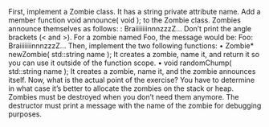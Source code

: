 First, implement a Zombie class. It has a string private attribute name.
Add a member function void announce( void ); to the Zombie class. Zombies
announce themselves as follows:
<name>: BraiiiiiiinnnzzzZ...
Don’t print the angle brackets (< and >). For a zombie named Foo, the message
would be:
Foo: BraiiiiiiinnnzzzZ...
Then, implement the two following functions:
• Zombie* newZombie( std::string name );
It creates a zombie, name it, and return it so you can use it outside of the function
scope.
• void randomChump( std::string name );
It creates a zombie, name it, and the zombie announces itself.
Now, what is the actual point of the exercise? You have to determine in what case
it’s better to allocate the zombies on the stack or heap.
Zombies must be destroyed when you don’t need them anymore. The destructor must
print a message with the name of the zombie for debugging purposes.